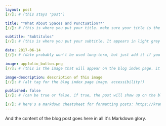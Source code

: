 ```yaml
---
layout: post
[//]: # (this stays "post")

title: "*What About Spaces and Punctuation?*"
[//]: # (this is where you put your title. make sure your title is the same name as the file)

subtitle: "Subtitulos"
[//]: # (this is where you put your subtitle. It appears in light grey under the title currently and underneath post on blog post index listing)

date: 2017-06-14
[//]: # (date probably won't be used long-term, but just add it if you want)

image: appfolio_button.png
[//]: # (this is the image that will appear on the blog index page. it'll be a fixed dimension for all images used. I may have to have 2 images; one for the blog index page and one for the header of the post itself)

image-description: description of this image
[//]: # (alt tag for the blog index page image. accessibility!)

published: false
[//]: # (can be true or false. if true, the post will show up on the blog index page, if not, it won't.)

[//]: # here's a markdown cheatsheet for formatting posts: https://kramdown.gettalong.org/quickref.html https://about.gitlab.com/2016/07/19/markdown-kramdown-tips-and-tricks/#applying-classes
---
```


And the content of the blog post goes here in all it's Markdown glory.
